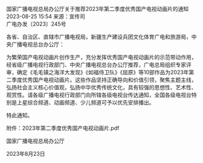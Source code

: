 国家广播电视总局办公厅关于推荐2023年第二季度优秀国产电视动画片的通知
2023-08-25 15:54 	来源：宣传司 	
广电办发〔2023〕245号



各省、自治区、直辖市广播电视局，新疆生产建设兵团文化体育广电和旅游局，中央广播电视总台办公厅：

为繁荣国产电视动画片创作生产，充分发挥优秀国产电视动画片的示范带动作用，经省级广播电视行政部门、中央广播电视总台办公厅推荐，广电总局组织专家评审，确定《毛毛镇之海洋大发现》《如福侍卫队》《屈原》等10部作品为2023年第二季度优秀国产电视动画片。这些作品坚持正确导向和价值引领，聚焦主题主线，弘扬社会主义核心价值观，弘扬中华优秀传统文化，具有较强的思想性、艺术性、观赏性。请各级广播电视行政部门向所辖各级电视台传达通知，全国各级电视台特别是上星综合频道、动画频道、少儿频道可予以优先安排播出。

特此通知。


附件：2023年第二季度优秀国产电视动画片.pdf



 国家广播电视总局办公厅

2023年8月23日     


